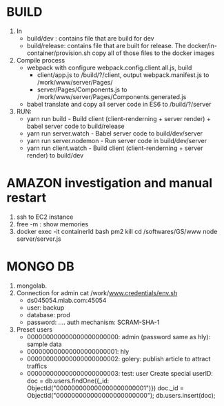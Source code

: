 # BUILD
1. In 
   - build/dev : contains file that are build for dev
   - build/release: contains file that are built for release.
     The docker/in-container/provision.sh copy all of those files to the docker images
2. Compile process
   - webpack with configure webpack.config.client.all.js, build
     + client/app.js to /build/?/client, output webpack.manifest.js to /work/www/server/Pages/ 
     + server/Pages/Components.js to /work/www/server/Pages/Components.generated.js
   - babel translate and copy all server code in ES6 to /build/?/server
2. RUN:
   - yarn run build - Build client (client-renderning + server render) + babel server code to build/release
   - yarn run server.watch - Babel server code to build/dev/server
   - yarn run server.nodemon - Run server code in build/dev/server
   - yarn run client.watch - Build client (client-renderning + server render) to build/dev
  
# AMAZON investigation and manual restart
1. ssh to EC2 instance
2. free -m : show memories
3. docker exec -it containerId bash
   pm2 kill
   cd /softwares/GS/www
   node server/server.js
   
# MONGO DB
1. mongolab.
2. Connection for admin
   cat /work/www.credentials/env.sh
   - ds045054.mlab.com:45054
   - user: backup
   - database: prod
   - password: ....
     auth mechanism: SCRAM-SHA-1
3. Preset users
   - 000000000000000000000000:  admin (password same as hly): sample data
   - 000000000000000000000001:  hly
   - 000000000000000000000002:  golery: publish article to attract traffics
   - 000000000000000000000003:  test: user
   Create special userID:
   doc = db.users.findOne({_id: ObjectId("000000000000000000000001")})
   doc._id = ObjectId("000000000000000000000000");
   db.users.insert(doc);